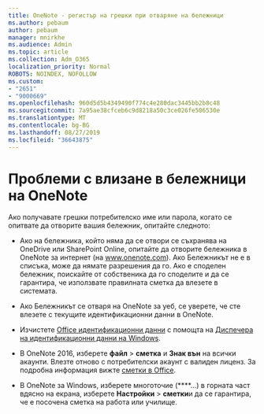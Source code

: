 ```yaml
---
title: OneNote - регистър на грешки при отваряне на бележници
ms.author: pebaum
author: pebaum
manager: mnirkhe
ms.audience: Admin
ms.topic: article
ms.collection: Adm_O365
localization_priority: Normal
ROBOTS: NOINDEX, NOFOLLOW
ms.custom:
- "2651"
- "9000669"
ms.openlocfilehash: 960d5d5b4349490f774c4e280dac3445bb2b8c48
ms.sourcegitcommit: 7a95ae38cfceb6c9d8218a50c3ce026fe506530e
ms.translationtype: MT
ms.contentlocale: bg-BG
ms.lasthandoff: 08/27/2019
ms.locfileid: "36643875"
---
```

# <a name="issues-signing-in-to-onenote-notebooks"></a>Проблеми с влизане в бележници на OneNote

Ако получавате грешки потребителско име или парола, когато се опитвате да отворите вашия бележник, опитайте следното:

- Ако на бележника, който няма да се отвори се съхранява на OneDrive или SharePoint Online, опитайте да отворите бележника в OneNote за интернет (на www.onenote.com). Ако Бележникът не е в списъка, може да нямате разрешения да го. Ако е споделен бележник, поискайте от собственика да го споделите и да се гарантира, че използвате правилната сметка да влезете в системата.

- Ако Бележникът се отваря на OneNote за уеб, се уверете, че сте влезете с текущите идентификационни данни в OneNote. 

- Изчистете [Office идентификационни данни](https://docs.microsoft.com/office/troubleshoot/error-messages/another-account-already-signed-in#step-3-clear-cached-credentials-on-the-computer) с помощта на [Диспечера на идентификационни данни на Windows](https://support.microsoft.com/help/4026814/windows-accessing-credential-manager).

- В OneNote 2016, изберете **файл** > **сметка** и **Знак вън** на всички акаунти. Влезте отново с потребителски акаунт с валиден лиценз. За подробна информация вижте [сметки в Office](https://support.office.com/article/accounts-in-office-628ea040-f265-49de-b986-be09c3ebf8a9).

- В OneNote за Windows, изберете многоточие (****...) в горната част вдясно на екрана, изберете **Настройки** > **сметки**и да се гарантира, че е посочена сметка на работа или училище.